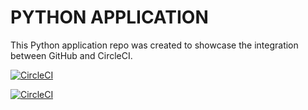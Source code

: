 # PYTHON APPLICATION

This Python application repo was created to showcase the integration between GitHub and CircleCI.

[![CircleCI](https://circleci.com/gh/liinhhnt/LearnCircleCI.svg?style=svg)](https://circleci.com/gh/liinhhnt/LearnCircleCI)

[![CircleCI](https://dl.circleci.com/status-badge/img/circleci/QsySRNi76qqMqstPHnQKXa/SJHupg5G82zFma7whnvYHh/tree/main.svg?style=svg)](https://dl.circleci.com/status-badge/redirect/circleci/QsySRNi76qqMqstPHnQKXa/SJHupg5G82zFma7whnvYHh/tree/main)